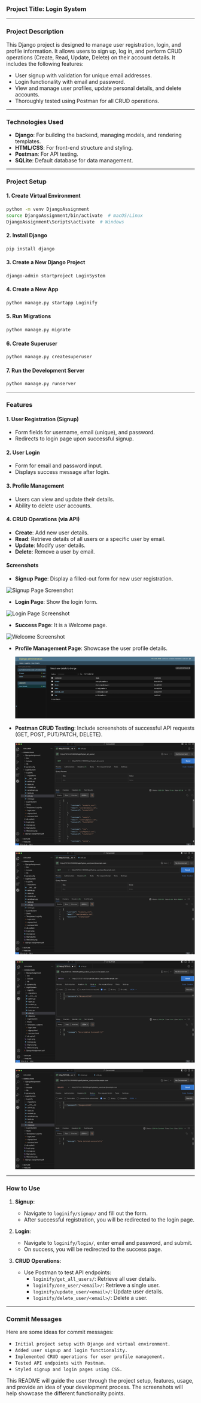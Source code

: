 ### Project Title: **Login System**

---

### **Project Description**
This Django project is designed to manage user registration, login, and profile information. It allows users to sign up, log in, and perform CRUD operations (Create, Read, Update, Delete) on their account details. It includes the following features:
- User signup with validation for unique email addresses.
- Login functionality with email and password.
- View and manage user profiles, update personal details, and delete accounts.
- Thoroughly tested using Postman for all CRUD operations.

---

### **Technologies Used**
- **Django**: For building the backend, managing models, and rendering templates.
- **HTML/CSS**: For front-end structure and styling.
- **Postman**: For API testing.
- **SQLite**: Default database for data management.

---

### **Project Setup**

#### **1. Create Virtual Environment**
```bash
python -m venv DjangoAssignment
source DjangoAssignment/bin/activate  # macOS/Linux
DjangoAssignment\Scripts\activate  # Windows
```

#### **2. Install Django**
```bash
pip install django
```

#### **3. Create a New Django Project**
```bash
django-admin startproject LoginSystem
```

#### **4. Create a New App**
```bash
python manage.py startapp Loginify
```

#### **5. Run Migrations**
```bash
python manage.py migrate
```

#### **6. Create Superuser**
```bash
python manage.py createsuperuser
```

#### **7. Run the Development Server**
```bash
python manage.py runserver
```

---

### **Features**

#### **1. User Registration (Signup)**
- Form fields for username, email (unique), and password.
- Redirects to login page upon successful signup.

#### **2. User Login**
- Form for email and password input.
- Displays success message after login.

#### **3. Profile Management**
- Users can view and update their details.
- Ability to delete user accounts.

#### **4. CRUD Operations (via API)**
- **Create**: Add new user details.
- **Read**: Retrieve details of all users or a specific user by email.
- **Update**: Modify user details.
- **Delete**: Remove a user by email.

#### **Screenshots**
- **Signup Page**: Display a filled-out form for new user registration.

![Signup Page Screenshot](./LoginSystem/Images/Signup.png)

- **Login Page**: Show the login form.

![Login Page Screenshot](./LoginSystem/Images/Login.png)

- **Success Page**: It is a Welcome page.

![Welcome Screenshot](./LoginSystem/Images/Welcome.png)

- **Profile Management Page**: Showcase the user profile details.

  ![Admin Screenshot](./LoginSystem/Images/Admin.png)
  
- **Postman CRUD Testing**: Include screenshots of successful API requests (GET, POST, PUT/PATCH, DELETE).

  ![All Users Screenshot](./LoginSystem/Images/AllUsers.png)

  ![One User Screenshot](./LoginSystem/Images/OneUser.png)

  ![Update User Screenshot](./LoginSystem/Images/UpdateUser.png)

  ![Delete User Screenshot](./LoginSystem/Images/DeleteUser.png)

---

### **How to Use**

1. **Signup**:
   - Navigate to `loginify/signup/` and fill out the form.
   - After successful registration, you will be redirected to the login page.

2. **Login**:
   - Navigate to `loginify/login/`, enter email and password, and submit.
   - On success, you will be redirected to the success page.

3. **CRUD Operations**:
   - Use Postman to test API endpoints:
     - `loginify/get_all_users/`: Retrieve all user details.
     - `loginify/one_user/<email>/`: Retrieve a single user.
     - `loginify/update_user/<email>/`: Update user details.
     - `loginify/delete_user/<email>/`: Delete a user.

---

### **Commit Messages**
Here are some ideas for commit messages:
- `Initial project setup with Django and virtual environment.`
- `Added user signup and login functionality.`
- `Implemented CRUD operations for user profile management.`
- `Tested API endpoints with Postman.`
- `Styled signup and login pages using CSS.`

This README will guide the user through the project setup, features, usage, and provide an idea of your development process. The screenshots will help showcase the different functionality points.
